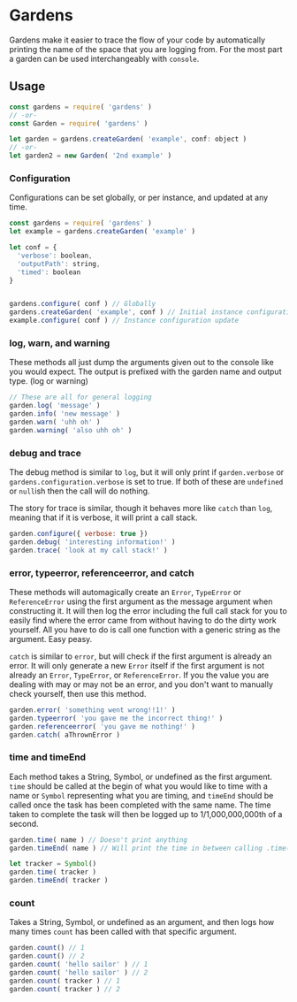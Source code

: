 # Gardens
Gardens make it easier to trace the flow of your code by automatically printing
the name of the space that you are logging from. For the most part a garden can
be used interchangeably with `console`.

## Usage
```JavaScript
const gardens = require( 'gardens' )
// -or-
const Garden = require( 'gardens' )

let garden = gardens.createGarden( 'example', conf: object )
// -or-
let garden2 = new Garden( '2nd example' )
```

### Configuration
Configurations can be set globally, or per instance, and updated at any time.

```JavaScript
const gardens = require( 'gardens' )
let example = gardens.createGarden( 'example' )

let conf = {
  'verbose': boolean,
  'outputPath': string,
  'timed': boolean
}


gardens.configure( conf ) // Globally
gardens.createGarden( 'example', conf ) // Initial instance configuration
example.configure( conf ) // Instance configuration update
```

### log, warn, and warning
These methods all just dump the arguments given out to the console like you would expect. The
output is prefixed with the garden name and output type. (log or warning)
```JavaScript
// These are all for general logging
garden.log( 'message' )
garden.info( 'new message' )
garden.warn( 'uhh oh' )
garden.warning( 'also uhh oh' )
```

### debug and trace
The debug method is similar to `log`, but it will only print if `garden.verbose` or
`gardens.configuration.verbose` is set to true. If both of these are `undefined` or `null`ish then
the call will do nothing.

The story for trace is similar, though it behaves more like `catch` than `log`, meaning
that if it is verbose, it will print a call stack.
```JavaScript
garden.configure({ verbose: true })
garden.debug( 'interesting information!' )
garden.trace( 'look at my call stack!' )
```

### error, typeerror, referenceerror, and catch
These methods will automagically create an `Error`, `TypeError` or `ReferenceError` using the
first argument as the message argument when constructing it. It will then log the error
including the full call stack for you to easily find where the error came from without
having to do the dirty work yourself. All you have to do is call one function with a
generic string as the argument. Easy peasy.

`catch` is similar to `error`, but will check if the first argument is already an error.
It will only generate a new `Error` itself if the first argument is not already an `Error`,
`TypeError`, or `ReferenceError`. If you the value you are dealing with may or may not be
an error, and you don't want to manually check yourself, then use this method.
```JavaScript
garden.error( 'something went wrong!!1!' )
garden.typeerror( 'you gave me the incorrect thing!' )
garden.referenceerror( 'you gave me nothing!' )
garden.catch( aThrownError )
```

### time and timeEnd
Each method takes a String, Symbol, or undefined as the first argument. `time` should
be called at the begin of what you would like to time with a name or `Symbol` representing
what you are timing, and `timeEnd` should be called once the task has been completed with
the same name. The time taken to complete the task will then be logged up to 1/1,000,000,000th
of a second.
```JavaScript
garden.time( name ) // Doesn't print anything
garden.timeEnd( name ) // Will print the time in between calling .time() and now

let tracker = Symbol()
garden.time( tracker )
garden.timeEnd( tracker )
```

### count
Takes a String, Symbol, or undefined as an argument, and then logs how many times `count`
has been called with that specific argument.
```JavaScript
garden.count() // 1
garden.count() // 2
garden.count( 'hello sailor' ) // 1
garden.count( 'hello sailor' ) // 2
garden.count( tracker ) // 1
garden.count( tracker ) // 2
```
